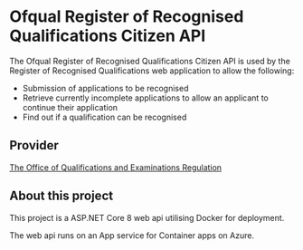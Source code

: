 # Ofqual Register of Recognised Qualifications Citizen API

The Ofqual Register of Recognised Qualifications Citizen API is used by the Register of Recognised Qualifications web application to allow the following:

- Submission of applications to be recognised 
- Retrieve currently incomplete applications to allow an applicant to continue their application
- Find out if a qualification can be recognised

## Provider 
[The Office of Qualifications and Examinations Regulation](https://www.gov.uk/government/organisations/ofqual)

## About this project
This project is a ASP.NET Core 8 web api utilising Docker for deployment. 

The web api runs on an App service for Container apps on Azure.

